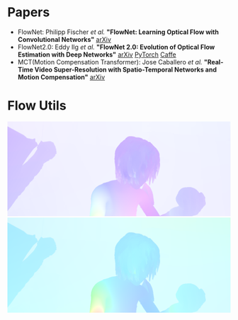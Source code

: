 # Papers

- FlowNet: Philipp Fischer *et al.* **"FlowNet: Learning Optical Flow with Convolutional Networks"** [arXiv](https://arxiv.org/abs/1504.06852)
- FlowNet2.0: Eddy Ilg *et al.* **"FlowNet 2.0: Evolution of Optical Flow Estimation with Deep Networks"** [arXiv](https://arxiv.org/abs/1612.01925) [PyTorch](https://github.com/NVIDIA/flownet2-pytorch) [Caffe](https://github.com/lmb-freiburg/flownet2)
- MCT(Motion Compensation Transformer): Jose Caballero *et al.* **"Real-Time Video Super-Resolution with Spatio-Temporal Networks and Motion Compensation"** [arXiv](https://arxiv.org/abs/1611.05250)



# Flow Utils
![Ours](./images/ours.png)
![MPI-Sintel](./images/mpi-sintel.png)
